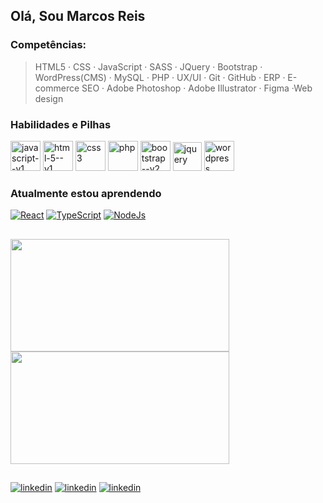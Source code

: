 ## Olá, Sou Marcos Reis 

  ### Competências: 
  > HTML5 · CSS · JavaScript · SASS · JQuery · Bootstrap · WordPress(CMS) · MySQL · PHP · UX/UI · Git · GitHub · ERP · 
  E-commerce SEO · Adobe Photoshop · Adobe Illustrator · Figma ·Web design

### Habilidades e Pilhas

<div>
  <a href="#"><img width="48" height="48" src="https://img.icons8.com/color/48/javascript--v1.png" alt="javascript--v1"/></a>
  <a href="#"><img width="48" height="48" src="https://img.icons8.com/color/48/html-5--v1.png" alt="html-5--v1"/></a>
  <a href="#"><img width="48" height="48" src="https://img.icons8.com/color/48/css3.png" alt="css3"/></a>
  <a href="#"><img width="48" height="48" src="https://img.icons8.com/ios-filled/50/777bb3/php.png" alt="php"/></a>
  <a href="#"><img width="48" height="48" src="https://img.icons8.com/color/48/bootstrap--v2.png" alt="bootstrap--v2"/></a>
  <a href="#"><img width="46" height="46" src="https://img.icons8.com/ios-filled/50/1266a9/jquery.png" alt="jquery"/></a>
  <a href="#"><img width="48" height="48" src="https://img.icons8.com/fluency/48/wordpress.png" alt="wordpress"/></a>
</div>

### Atualmente estou aprendendo

<div>
  <a href="#"><img width="" height="" src="https://img.shields.io/badge/React-20232A?style=for-the-badge&logo=react&logoColor=61DAFB" alt="React"/></a>
  <a href="#"><img width="" height="" src="https://img.shields.io/badge/TypeScript-007ACC?style=for-the-badge&logo=typescript&logoColor=white" alt="TypeScript"/></a>
  <a href="#"><img width="" height="" src="https://img.shields.io/badge/Node.js-43853D?style=for-the-badge&logo=node.js&logoColor=white" alt="NodeJs"/></a>
</div>

## 
<a href="https://github.com/marcosreisdevbr/github-readme-stats">
  <img height="180" width="350" align="center" src="https://github-readme-stats.vercel.app/api?username=marcosreisdevbr&theme=dark" style="font-family: Crimson, serif; color: crimson;" />
</a>
<a href="https://github.com/marcosreisdevbr/convoychat">
  <img height="180" width="350" align="center" src="https://github-readme-stats.vercel.app/api/top-langs?username=marcosreisdevbr&layout=compact&langs_count=8&card_width=320&theme=dark" style="font-family: Crimson, serif; color: crimson;" />
</a>

##


[<img width="" height="" src="https://img.shields.io/badge/LinkedIn-0077B5?style=for-the-badge&logo=linkedin&logoColor=white" alt="linkedin"/>](https://www.linkedin.com/in/marcosreis-dev/)
[<img width="" height="" src="https://img.shields.io/badge/website-dc143c?style=for-the-badge&logo=About.me&logoColor=white" alt="linkedin"/>](https://marcosreis.dev.br/)
[<img width="" height="" src="https://img.shields.io/badge/Gmail-B71C1C?style=for-the-badge&logo=gmail&logoColor=white" alt="linkedin"/>](mailto:contato@marcosreis.dev.br)




<!-- 
### 🔭 I’m currently working on ...
### 🌱 Atualmente estou aprendendo 
### 👯 I’m looking to collaborate on ...
### 🤔 I’m looking for help with ...
### 💬 Ask me about ...
### 📫 How to reach me: ...
### 😄 Pronouns: ...
### ⚡ Fun fact: ...

-->
